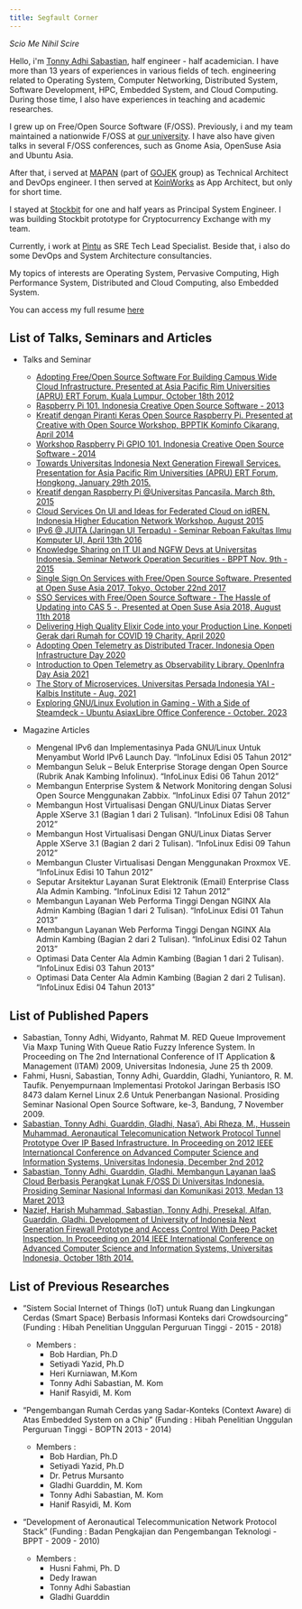 ```yaml
---
title: Segfault Corner
---
```


*Scio Me Nihil Scire*

Hello, i'm [Tonny Adhi Sabastian](mailto:tonny@segmentationfault.xyz), half engineer - half academician.
I have more than 13 years of experiences in various fields of tech. engineering related to Operating System, Computer Networking,
Distributed System, Software Development, HPC, Embedded System, and Cloud Computing.
During those time, I also have experiences in teaching and academic researches.

I grew up on Free/Open Source Software (F/OSS). Previously, i and my team maintained a nationwide F/OSS at [our university](http://kambing.ui.ac.id).
I have also have given talks in several F/OSS conferences, such as Gnome Asia, OpenSuse Asia and Ubuntu Asia.

After that, i served at [MAPAN](https://mapan.io) (part of [GOJEK](https://gojek.com) group) as Technical Architect and DevOps engineer. I then served at [KoinWorks](https://koinworks.com) as App Architect, but only for short time.

I stayed at [Stockbit](https://stockbit.com) for one and half years as Principal System Engineer. I was building Stockbit prototype for Cryptocurrency Exchange with my team.

Currently, i work at [Pintu](https://pintu.co.id) as SRE Tech Lead Specialist. Beside that, i also do some DevOps and  System Architecture consultancies.

My topics of interests are Operating System, Pervasive Computing, High Performance System, Distributed and Cloud Computing, also Embedded System.

You can access my full resume [here](https://docs.google.com/document/d/1rtork8KJbKw5-J9YK7RV49-pySj1yx_TIZR_RdPB86Y)

## List of Talks, Seminars and Articles
+ Talks and Seminar
  - [Adopting Free/Open Source Software For Building Campus Wide Cloud Infrastructure. Presented at Asia Pacific Rim Universities (APRU) ERT Forum, Kuala Lumpur, October 18th 2012](https://docs.google.com/presentation/d/1OUi3ibi3aiZJZaXE5G1YZZ-JDzpkbMXyXvIFdWceGDA/edit?usp=sharing)
  - [Raspberry Pi 101. Indonesia Creative Open Source Software - 2013](https://docs.google.com/presentation/d/1BWj7AP86Zeitbj5WTZgFYYPeY0y4Q_O6aYYN1DC1ATc/edit?usp=sharing)
  - [Kreatif dengan Piranti Keras Open Source Raspberry Pi. Presented at Creative with Open Source Workshop, BPPTIK Kominfo Cikarang, April 2014](https://docs.google.com/presentation/d/1GspMhgJPHKNK3gczNdoDFuMDa1AQpAim08fZaKSRGsQ/edit?usp=sharing)
  - [Workshop Raspberry Pi GPIO 101. Indonesia Creative Open Source Software - 2014](https://docs.google.com/presentation/d/1zNrqOwsA_sA8y2vDKQMIrMqhABJcGrs9key560QVJMY/edit?usp=sharing)
  - [Towards Universitas Indonesia Next Generation Firewall Services. Presentation for Asia Pacific Rim Universities (APRU) ERT Forum, Hongkong, January 29th 2015.](https://docs.google.com/presentation/d/1qQHtt1IOMm6T42Ezi0vIpmJOOqvNW_1DAzBCUU6i1xg/edit?usp=sharing)
  - [Kreatif dengan Raspberry Pi @Universitas Pancasila. March 8th, 2015](https://docs.google.com/presentation/d/1txOMYGe4PBNV6MDhHCVTQhHRDT7eCURV3792y6Ad_B4/edit?usp=sharing)
  - [Cloud Services On UI and Ideas for Federated Cloud on idREN. Indonesia Higher Education Network Workshop. August 2015](https://docs.google.com/presentation/d/1EYwPpj7BhXDgpkci-gycR-BeE8kZNdj-qvK4jMW-NFM/edit?usp=sharing)
  - [IPv6 @ JUITA (Jaringan UI Terpadu) - Seminar Reboan Fakultas Ilmu Komputer UI, April 13th 2016](https://docs.google.com/presentation/d/1FP3fXNK5_rBPLSzVyZQGfxJs5Ol9ijxuE5_E25QShV0/edit?usp=sharing)
  - [Knowledge Sharing on IT UI and NGFW Devs at Universitas Indonesia. Seminar Network Operation Securities - BPPT Nov. 9th - 2015](https://docs.google.com/presentation/d/1xaeccldlNpbhNH3M3JVIvc0wj0K7jlShfy61wMU7iyU/edit?usp=sharing)
  - [Single Sign On Services with Free/Open Source Software. Presented at Open Suse Asia 2017, Tokyo, October 22nd 2017](https://docs.google.com/presentation/d/15DlO670wIzGYaGMhKcW9aGANr2O15UTYSKsiKL0oMQE/edit?usp=sharing)
  - [SSO Services with Free/Open Source Software - The Hassle of Updating into CAS 5 -. Presented at Open Suse Asia 2018, August 11th 2018](https://docs.google.com/presentation/d/1RLGpHnNjacjwh35vJIc9pwj8muzTlBK874wLBKACGkU/edit?usp=sharing)
  - [Delivering High Quality Elixir Code into your Production Line. Konpeti Gerak dari Rumah for COVID 19 Charity. April 2020](https://docs.google.com/presentation/d/1FIQCjWOEBa5YyyufhTZ35TgX6osfjzZKfRUJqtAy6sE/edit?usp=sharing)
  - [Adopting Open Telemetry as Distributed Tracer. Indonesia Open Infrastructure Day 2020](https://www.slideshare.net/tonnysabastian/adopting-open-telemetry-as-distributed-tracer-on-your-microservices-at-kubernetes)
  - [Introduction to Open Telemetry as Observability Library. OpenInfra Day Asia 2021](https://www.slideshare.net/tonnysabastian/introduction-to-open-telemetry-as-observability-library)
  - [The Story of Microservices. Universitas Persada Indonesia YAI - Kalbis Institute - Aug. 2021](https://www.slideshare.net/tonnysabastian/thestoryofmicroservicesyaikalbispdf)
  - [Exploring GNU/Linux Evolution in Gaming - With a Side of Steamdeck - Ubuntu AsiaxLibre Office Conference - October. 2023](https://docs.google.com/presentation/d/1VtRLPfc_S29vKXWc4oHlhDpbntVQvORv1MxQdSqeXJc/edit?usp=sharing)

+ Magazine Articles
  - Mengenal IPv6 dan Implementasinya Pada GNU/Linux Untuk Menyambut World IPv6 Launch Day. “InfoLinux Edisi 05 Tahun 2012”
  - Membangun Seluk – Beluk Enterprise Storage dengan Open Source (Rubrik Anak Kambing Infolinux). “InfoLinux Edisi 06 Tahun 2012”
  - Membangun Enterprise System & Network Monitoring dengan Solusi Open Source Menggunakan Zabbix. “InfoLinux Edisi 07 Tahun 2012”
  - Membangun Host Virtualisasi Dengan GNU/Linux Diatas Server Apple XServe 3.1 (Bagian 1 dari 2 Tulisan). “InfoLinux Edisi 08 Tahun 2012”
  - Membangun Host Virtualisasi Dengan GNU/Linux Diatas Server Apple XServe 3.1 (Bagian 2 dari 2 Tulisan). “InfoLinux Edisi 09 Tahun 2012”
  - Membangun Cluster Virtualisasi Dengan Menggunakan Proxmox VE. “InfoLinux Edisi 10 Tahun 2012”
  - Seputar Arsitektur Layanan Surat Elektronik (Email) Enterprise Class Ala Admin Kambing. “InfoLinux Edisi 12 Tahun 2012”
  - Membangun Layanan Web Performa Tinggi Dengan NGINX Ala Admin Kambing (Bagian 1 dari 2 Tulisan). “InfoLinux Edisi 01 Tahun 2013”
  - Membangun Layanan Web Performa Tinggi Dengan NGINX Ala Admin Kambing (Bagian 2 dari 2 Tulisan). “InfoLinux Edisi 02 Tahun 2013”
  - Optimasi Data Center Ala Admin Kambing (Bagian 1 dari 2 Tulisan). “InfoLinux Edisi 03 Tahun 2013”
  - Optimasi Data Center Ala Admin Kambing (Bagian 2 dari 2 Tulisan). “InfoLinux Edisi 04 Tahun 2013”

## List of Published Papers
 - Sabastian, Tonny Adhi, Widyanto, Rahmat M.  RED Queue Improvement Via Maxp Tuning With Queue Ratio Fuzzy Inference System. In Proceeding on The 2nd International Conference of IT Application &   Management (ITAM) 2009, Universitas Indonesia, June 25 th 2009.
 - Fahmi, Husni, Sabastian, Tonny Adhi, Guarddin, Gladhi, Yuniantoro, R. M. Taufik. Penyempurnaan Implementasi Protokol Jaringan Berbasis ISO 8473 dalam Kernel   Linux 2.6 Untuk Penerbangan Nasional. Prosiding Seminar Nasional Open Source Software, ke-3, Bandung, 7 November 2009.
 - [Sabastian, Tonny Adhi, Guarddin, Gladhi, Nasa’i, Abi Rheza, M., Hussein Muhammad. Aeronautical Telecomunication Network Protocol Tunnel Prototype Over IP Based Infrastructure. In Proceeding on  2012 IEEE Internationcal Conference on Advanced Computer Science and Information Systems, Universitas Indonesia, December 2nd 2012](https://ieeexplore.ieee.org/document/6468748)
 - [Sabastian, Tonny Adhi, Guarddin, Gladhi. Membangun Layanan IaaS Cloud Berbasis Perangkat Lunak F/OSS Di Universitas Indonesia. Prosiding Seminar Nasional Informasi dan Komunikasi 2013, Medan 13 Maret 2013](http://www.informatika.unsyiah.ac.id/tfa/pdf/papers/SNASTIKOM-2013-Prosiding-Vol-1.pdf)
- [Nazief, Harish Muhammad, Sabastian, Tonny Adhi, Presekal, Alfan, Guarddin, Gladhi. Development of University of Indonesia Next Generation Firewall Prototype and Access Control With Deep Packet Inspection. In Proceeding on 2014 IEEE International Conference on Advanced Computer Science and Information Systems, Universitas Indonesia, October 18th 2014.](https://ieeexplore.ieee.org/document/7065869)

## List of Previous Researches
+ “Sistem Social Internet of Things (IoT) untuk Ruang dan Lingkungan Cerdas (Smart Space) Berbasis Informasi Konteks dari Crowdsourcing” (Funding : Hibah Penelitian Unggulan Perguruan Tinggi - 2015 - 2018)
   - Members  :
     - Bob Hardian, Ph.D
     - Setiyadi Yazid, Ph.D
     - Heri Kurniawan, M.Kom
     - Tonny Adhi Sabastian, M. Kom
     - Hanif Rasyidi, M. Kom

+ “Pengembangan Rumah Cerdas yang Sadar-Konteks (Context Aware) di Atas Embedded System on a Chip” (Funding   : Hibah Penelitian Unggulan Perguruan Tinggi - BOPTN 2013 - 2014)
  - Members :
    - Bob Hardian, Ph.D
    - Setiyadi Yazid, Ph.D
    - Dr. Petrus Mursanto
    - Gladhi Guarddin, M. Kom
    - Tonny Adhi Sabastian, M. Kom
    - Hanif Rasyidi, M. Kom

+ “Development of Aeronautical Telecommunication Network Protocol Stack” (Funding : Badan Pengkajian dan Pengembangan Teknologi - BPPT - 2009 - 2010)
   - Members :
     - Husni Fahmi, Ph. D
     - Dedy Irawan
     - Tonny Adhi Sabastian
     - Gladhi Guarddin
